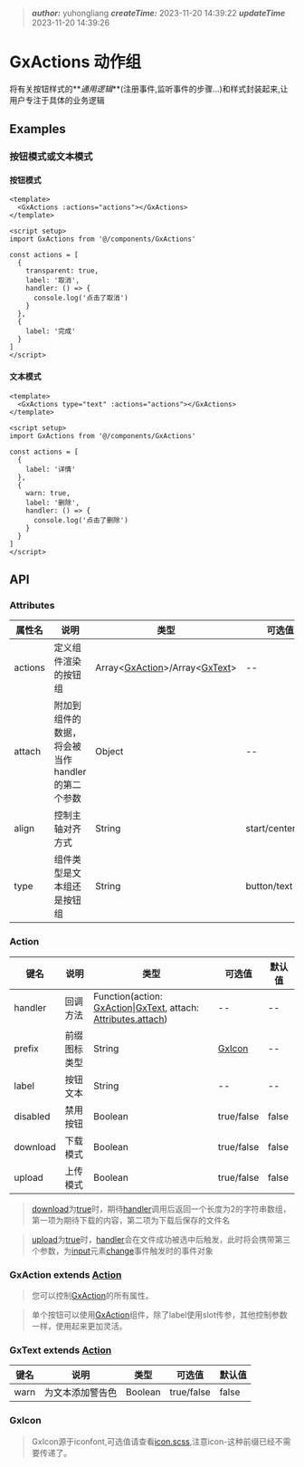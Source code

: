 > **_author:_** yuhongliang **_createTime:_** 2023-11-20 14:39:22 **_updateTime_** 2023-11-20 14:39:26

# GxActions 动作组

将有关按钮样式的**_通用逻辑_**(注册事件,监听事件的步骤...)和样式封装起来,让用户专注于具体的业务逻辑

## Examples

### 按钮模式或文本模式

#### 按钮模式

```vue
<template>
  <GxActions :actions="actions"></GxActions>
</template>

<script setup>
import GxActions from '@/components/GxActions'

const actions = [
  {
    transparent: true,
    label: '取消',
    handler: () => {
      console.log('点击了取消')
    }
  },
  {
    label: '完成'
  }
]
</script>
```

#### 文本模式

```vue
<template>
  <GxActions type="text" :actions="actions"></GxActions>
</template>

<script setup>
import GxActions from '@/components/GxActions'

const actions = [
  {
    label: '详情'
  },
  {
    warn: true,
    label: '删除',
    handler: () => {
      console.log('点击了删除')
    }
  }
]
</script>
```

## API

### <a name="Attributes">Attributes</a>

| 属性名  | 说明                                              | 类型                                                  | 可选值           | 默认值 |
| ------- | ------------------------------------------------- | ----------------------------------------------------- | ---------------- | ------ |
| actions | 定义组件渲染的按钮组                              | Array<[GxAction](#GxAction)>/Array<[GxText](#GxText)> | --               | --     |
| attach  | 附加到组件的数据，将会被当作 handler 的第二个参数 | Object                                                | --               | --     |
| align   | 控制主轴对齐方式                                  | String                                                | start/center/end | center |
| type    | 组件类型是文本组还是按钮组                        | String                                                | button/text      | button |

### <a name="Action"> Action </a>

| 键名     | 说明         | 类型                                                                                                 | 可选值            | 默认值 |
| -------- | ------------ | ---------------------------------------------------------------------------------------------------- | ----------------- | ------ |
| handler  | 回调方法     | Function(action: [GxAction](#GxAction)\|[GxText](#GxText), attach: [Attributes.attach](#Attributes)) | --                | --     |
| prefix   | 前缀图标类型 | String                                                                                               | [GxIcon](#GxIcon) | --     |
| label    | 按钮文本     | String                                                                                               | --                | --     |
| disabled | 禁用按钮     | Boolean                                                                                              | true/false        | false  |
| download | 下载模式     | Boolean                                                                                              | true/false        | false  |
| upload   | 上传模式     | Boolean                                                                                              | true/false        | false  |

> [download]()为[true]()时，期待[handler]()调用后返回一个长度为2的字符串数组，第一项为期待下载的内容，第二项为下载后保存的文件名

> [upload]()为[true]()时，[handler]()会在文件成功被选中后触发，此时将会携带第三个参数，为[input]()元素[change]()事件触发时的事件对象

### <a name="GxAction">GxAction</a> extends [Action](#Action)

> 您可以控制[GxAction](./GxAction.vue)的所有属性。

> 单个按钮可以使用[GxAction](./GxAction.vue)组件，除了label使用slot传参，其他控制参数一样，使用起来更加灵活。

### <a name="GxText">GxText</a> extends [Action](#Action)

| 键名 | 说明             | 类型    | 可选值     | 默认值 |
| ---- | ---------------- | ------- | ---------- | ------ |
| warn | 为文本添加警告色 | Boolean | true/false | false  |

### <a name="GxIcon">GxIcon</a>

> GxIcon源于iconfont,可选值请查看[icon.scss](../icon.scss),注意icon-这种前缀已经不需要传递了。
